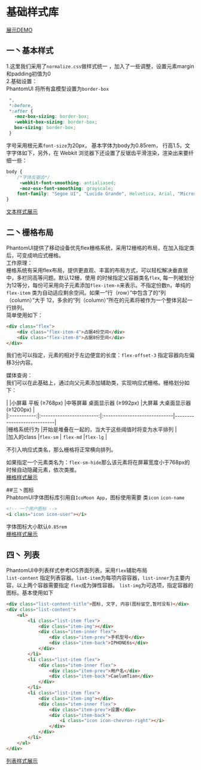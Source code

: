 基础样式库  
===    
[展示DEMO](http://t-phantom.github.io/PhantomUI/ui/)  

## 一丶基本样式  
1.这里我们采用了`normalize.css`做样式统一 ，加入了一些调整，设置元素margin和padding初值为0  
2.基础设置：   
PhantomUI 将所有盒模型设置为`border-box`  
```css
 *,
 *:before,
 *:after {
   -moz-box-sizing: border-box;
   -webkit-box-sizing: border-box;
   box-sizing: border-box;
 }
```  
字号采用根元素`font-size`为20px， 基本字体为body为0.85rem， 行高1.5，文字字体如下，另外，在 Webkit 浏览器下还设置了反锯齿平滑渲染，渲染出来要纤细一些：  
```css
body {
    /*字体反锯齿*/
     -webkit-font-smoothing: antialiased;
     -moz-osx-font-smoothing: grayscale;
    font-family: "Segoe UI", "Lucida Grande", Helvetica, Arial, "Microsoft YaHei", FreeSans, Arimo, "Droid Sans","wenquanyi micro hei","Hiragino Sans GB", "Hiragino Sans GB W3", Arial, sans-serif;
}
```    
[文本样式展示](http://t-phantom.github.io/PhantomUI/ui/text.html)  

## 二丶栅格布局  
PhantomUI提供了移动设备优先flex栅格系统，采用12栅格的布局，在加入指定类后，可变成响应式栅格。  
工作原理：  
栅格系统有采用flex布局，提供更直观、丰富的布局方式，可以轻松解决垂直居中，多栏同高等问题。默认12栅，使用
的时候指定父容器类名`flex`, 每一列被划分为12等分，每份可采用向子元素添加`flex-item-n`来表示。不指定份数n，单纯的`flex-item`
类为自动适应剩余空间。如果一“行（row）”中包含了的“列（column）”大于 12，多余的“列（column）”所在的元素将被作为一个整体另起一行排列。  
简单使用如下：  
```html
<div class="flex">
    <div class="flex-item-4">占据4份空间</div>
    <div class="flex-item-8">占据8份空间</div>
</div>
```  
我们也可以指定，元素的相对于左边便宜的长度：`flex-offset-3` 指定容器向左偏移3分内容。   

媒体查询：  
我们可以在此基础上，通过向父元素添加辅助类，实现响应式栅格。栅格划分如下：  


|             |小屏幕 平板 (≥768px)      |中等屏幕 桌面显示器 (≥992px)  |大屏幕 大桌面显示器 (≥1200px) |  
|:-----------:|:------------------------:|:-----------------------------|*----------------------------*|  
|栅格系统行为 |开始是堆叠在一起的，当大于这些阈值时将变为水平排列                                      |  
|加入的class  |`flex-sm`                 | `flex-md`                    |`flex-lg`                     |  

不引入响应式类名，那么栅格将正常横向排列。  

如果指定一个元素类名为：`flex-sm-hide`那么该元素将在屏幕宽度小于768px的时候自动隐藏元素，依次类推。  
[栅格样式展示](http://t-phantom.github.io/PhantomUI/ui/flex.html)    

##三丶图标  
PhabtomUI字体图标库引用自`IcoMoon App`，图标使用需要 类`icon` `icon-name` 
```html
<!-- 一个用户图标 -->
<i class="icon icon-user"></i>
```  
字体图标大小默认`0.85rem`   
[栅格样式展示](http://t-phantom.github.io/PhantomUI/ui/icon.html)   

## 四丶 列表  
PhantomUI中列表样式参考IOS界面列表，采用`flex`辅助布局  
`list-content` 指定列表容器。`list-item`为每项内容容器，`list-inner`为主要内容，以上两个容器需要指定
`flex`成为弹性容器。 `list-img`为可选项，指定容器的图标。基本使用如下  
```html
<div class="list-content-title">图标, 文字, 内容(图标留空,暂时没有)</div>
<div class="list-content">
    <ul>
        <li class="list-item flex">
            <div class="item-img"></div>
            <div class="item-inner flex">
                <div class="item-prev">手机型号</div>
                <div class="item-back">IPHONE6s</div>
            </div>
        </li>
        <li class="list-item flex">
            <div class="item-inner flex">
                <div class="item-prev">用户名</div>
                <div class="item-back">CaelumTian</div>
            </div>
        </li>
        <li class="list-item flex">
            <div class="item-img"></div>
            <div class="item-inner flex">
                <div class="item-prev">设置</div>
                <div class="item-back">
                    <i class="icon icon-chevron-right"></i>
                </div>
            </div>
        </li>
    </ul>
</div>
```  
[列表样式展示](http://t-phantom.github.io/PhantomUI/ui/list.html)